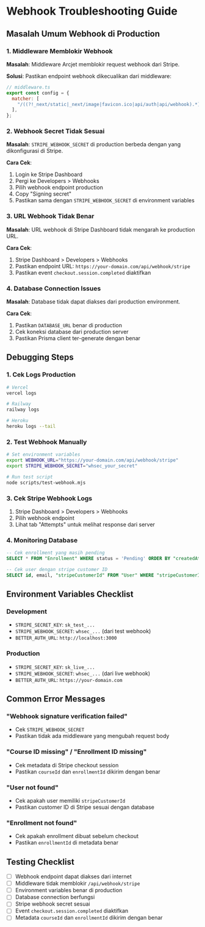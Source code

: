 # Webhook Troubleshooting Guide

## Masalah Umum Webhook di Production

### 1. Middleware Memblokir Webhook

**Masalah**: Middleware Arcjet memblokir request webhook dari Stripe.

**Solusi**: Pastikan endpoint webhook dikecualikan dari middleware:

```javascript
// middleware.ts
export const config = {
  matcher: [
    "/((?!_next/static|_next/image|favicon.ico|api/auth|api/webhook).*)",
  ],
};
```

### 2. Webhook Secret Tidak Sesuai

**Masalah**: `STRIPE_WEBHOOK_SECRET` di production berbeda dengan yang dikonfigurasi di Stripe.

**Cara Cek**:

1. Login ke Stripe Dashboard
2. Pergi ke Developers > Webhooks
3. Pilih webhook endpoint production
4. Copy "Signing secret"
5. Pastikan sama dengan `STRIPE_WEBHOOK_SECRET` di environment variables

### 3. URL Webhook Tidak Benar

**Masalah**: URL webhook di Stripe Dashboard tidak mengarah ke production URL.

**Cara Cek**:

1. Stripe Dashboard > Developers > Webhooks
2. Pastikan endpoint URL: `https://your-domain.com/api/webhook/stripe`
3. Pastikan event `checkout.session.completed` diaktifkan

### 4. Database Connection Issues

**Masalah**: Database tidak dapat diakses dari production environment.

**Cara Cek**:

1. Pastikan `DATABASE_URL` benar di production
2. Cek koneksi database dari production server
3. Pastikan Prisma client ter-generate dengan benar

## Debugging Steps

### 1. Cek Logs Production

```bash
# Vercel
vercel logs

# Railway
railway logs

# Heroku
heroku logs --tail
```

### 2. Test Webhook Manually

```bash
# Set environment variables
export WEBHOOK_URL="https://your-domain.com/api/webhook/stripe"
export STRIPE_WEBHOOK_SECRET="whsec_your_secret"

# Run test script
node scripts/test-webhook.mjs
```

### 3. Cek Stripe Webhook Logs

1. Stripe Dashboard > Developers > Webhooks
2. Pilih webhook endpoint
3. Lihat tab "Attempts" untuk melihat response dari server

### 4. Monitoring Database

```sql
-- Cek enrollment yang masih pending
SELECT * FROM "Enrollment" WHERE status = 'Pending' ORDER BY "createdAt" DESC;

-- Cek user dengan stripe customer ID
SELECT id, email, "stripeCustomerId" FROM "User" WHERE "stripeCustomerId" IS NOT NULL;
```

## Environment Variables Checklist

### Development

- `STRIPE_SECRET_KEY`: `sk_test_...`
- `STRIPE_WEBHOOK_SECRET`: `whsec_...` (dari test webhook)
- `BETTER_AUTH_URL`: `http://localhost:3000`

### Production

- `STRIPE_SECRET_KEY`: `sk_live_...`
- `STRIPE_WEBHOOK_SECRET`: `whsec_...` (dari live webhook)
- `BETTER_AUTH_URL`: `https://your-domain.com`

## Common Error Messages

### "Webhook signature verification failed"

- Cek `STRIPE_WEBHOOK_SECRET`
- Pastikan tidak ada middleware yang mengubah request body

### "Course ID missing" / "Enrollment ID missing"

- Cek metadata di Stripe checkout session
- Pastikan `courseId` dan `enrollmentId` dikirim dengan benar

### "User not found"

- Cek apakah user memiliki `stripeCustomerId`
- Pastikan customer ID di Stripe sesuai dengan database

### "Enrollment not found"

- Cek apakah enrollment dibuat sebelum checkout
- Pastikan `enrollmentId` di metadata benar

## Testing Checklist

- [ ] Webhook endpoint dapat diakses dari internet
- [ ] Middleware tidak memblokir `/api/webhook/stripe`
- [ ] Environment variables benar di production
- [ ] Database connection berfungsi
- [ ] Stripe webhook secret sesuai
- [ ] Event `checkout.session.completed` diaktifkan
- [ ] Metadata `courseId` dan `enrollmentId` dikirim dengan benar
